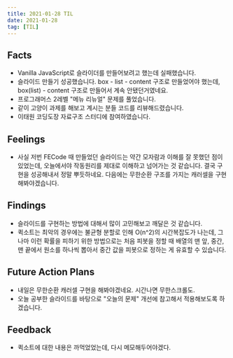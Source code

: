 ```yaml
---
title: 2021-01-28 TIL
date: 2021-01-28
tag: [TIL]
---
```


## Facts

- Vanilla JavaScript로 슬라이더를 만들어보려고 했는데 실패했습니다.
- 슬라이드 만들기 성공했습니다. box - list - content 구조로 만들었어야 했는데, box(list) - content 구조로 만들어서 계속 안됐던거였네요.
- 프로그래머스 2레벨 "메뉴 리뉴얼" 문제를 풀었습니다.
- 같이 고양이 과제를 해보고 계시는 분들 코드를 리뷰해드렸습니다.
- 이태원 코딩도장 자료구조 스터디에 참여하였습니다.

## Feelings

- 사실 저번 FECode 때 만들었던 슬라이드는 약간 모자람과 이해를 잘 못했던 점이 있었는데, 오늘에서야 작동원리를 제대로 이해하고 넘어가는 것 같습니다. 결국 구현을 성공해내서 정말 뿌듯하네요. 다음에는 무한순환 구조를 가지는 캐러셀을 구현해봐야겠습니다.

## Findings

- 슬라이드를 구현하는 방법에 대해서 많이 고민해보고 깨달은 것 같습니다.
- 퀵소트는 최악의 경우에는 불균형 분할로 인해 O(n^2)의 시간복잡도가 나는데, 그나마 이런 확률을 피하기 위한 방법으로는 처음 피봇을 정할 때 배열의 맨 앞, 중간, 맨 끝에서 원소를 하나씩 뽑아서 중간 값을 피봇으로 정하는 게 유효할 수 있습니다.

## Future Action Plans

- 내일은 무한순환 캐러셀 구현을 해봐야겠네요. 시간나면 무한스크롤도.
- 오늘 공부한 슬라이드를 바탕으로 "오늘의 문제" 개선에 참고해서 적용해보도록 하겠습니다.

## Feedback

- 퀵소트에 대한 내용은 까먹었었는데, 다시 메모해두어야겠다.
